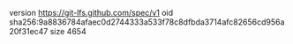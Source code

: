 version https://git-lfs.github.com/spec/v1
oid sha256:9a8836784afaec0d2744333a533f78c8dfbda3714afc82656cd956a20f31ec47
size 4654
